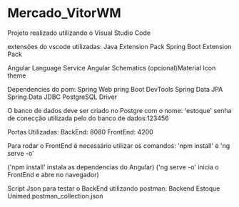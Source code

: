 # Mercado_VitorWM

Projeto realizado utilizando o Visual Studio Code 

extensões do vscode utilizadas:
Java Extension Pack
Spring Boot Extension Pack

Angular Language Service
Angular Schematics
(opcional)Material Icon theme 

Dependencies do pom:
Spring Web
pring Boot DevTools
Spring Data JPA
Spring Data JDBC
PostgreSQL Driver


O banco de dados deve ser criado no Postgre com o nome: 'estoque'
senha de conecção utilizada pelo do banco de dados:123456

Portas Utilizadas:
BackEnd: 8080
FrontEnd: 4200

Para rodar o FrontEnd é necessário utilizar os comandos:
 'npm install' e 'ng serve -o'
 
 ('npm install' instala as dependencias do Angular)
 ('ng serve -o' inicia o FrontEnd e abre no navegador)

Script Json para testar o BackEnd utilizando postman: Backend Estoque Unimed.postman_collection.json
